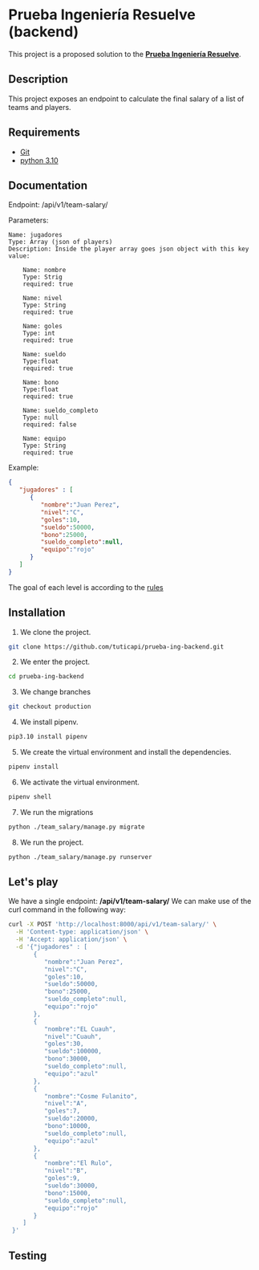 # Prueba Ingeniería Resuelve (backend)
This project is a proposed solution to the [**Prueba Ingeniería Resuelve**](https://github.com/resuelve/prueba-ing-backend).

## Description
This project exposes an endpoint to calculate the final salary of a list of teams and players.

## Requirements
* [Git](https://git-scm.com/downloads)
* [python 3.10](https://www.python.org/downloads/)

## Documentation 

Endpoint: /api/v1/team-salary/

Parameters:

    Name: jugadores
    Type: Array (json of players)
    Description: Inside the player array goes json object with this key value:

        Name: nombre 
        Type: Strig
        required: true

        Name: nivel
        Type: String
        required: true

        Name: goles
        Type: int
        required: true

        Name: sueldo
        Type:float
        required: true

        Name: bono
        Type:float
        required: true

        Name: sueldo_completo
        Type: null
        required: false

        Name: equipo
        Type: String
        required: true

Example:
```json
{
   "jugadores" : [  
      {  
         "nombre":"Juan Perez",
         "nivel":"C",
         "goles":10,
         "sueldo":50000,
         "bono":25000,
         "sueldo_completo":null,
         "equipo":"rojo"
      }
   ]
}
```

The goal of each level is according to the [rules](https://github.com/resuelve/prueba-ing-backend/blob/master/README.md#c%C3%B3mo-se-calculan-los-alcances-de-meta-y-bonos)

## Installation

1. We clone the project.

```bash
git clone https://github.com/tuticapi/prueba-ing-backend.git
```

2. We enter the project.
```bash
cd prueba-ing-backend
```

3. We change branches
```bash
git checkout production
```

4. We install pipenv.
```bash
pip3.10 install pipenv
```

5. We create the virtual environment and install the dependencies.
```bash
pipenv install
```

6. We activate the virtual environment.
```bash
pipenv shell
```

7. We run the migrations
```bash
python ./team_salary/manage.py migrate
```

8. We run the project.
```bash
python ./team_salary/manage.py runserver
```

## Let's play
We have a single endpoint: **/api/v1/team-salary/**
We can make use of the curl command in the following way:

```bash
curl -X POST 'http://localhost:8000/api/v1/team-salary/' \
  -H 'Content-type: application/json' \
  -H 'Accept: application/json' \
  -d '{"jugadores" : [  
       {  
          "nombre":"Juan Perez",
          "nivel":"C",
          "goles":10,
          "sueldo":50000,
          "bono":25000,
          "sueldo_completo":null,
          "equipo":"rojo"
       },
       {  
          "nombre":"EL Cuauh",
          "nivel":"Cuauh",
          "goles":30,
          "sueldo":100000,
          "bono":30000,
          "sueldo_completo":null,
          "equipo":"azul"
       },
       {  
          "nombre":"Cosme Fulanito",
          "nivel":"A",
          "goles":7,
          "sueldo":20000,
          "bono":10000,
          "sueldo_completo":null,
          "equipo":"azul"
       },
       {  
          "nombre":"El Rulo",
          "nivel":"B",
          "goles":9,
          "sueldo":30000,
          "bono":15000,
          "sueldo_completo":null,
          "equipo":"rojo"
       }
    ]
 }'
```


## Testing



